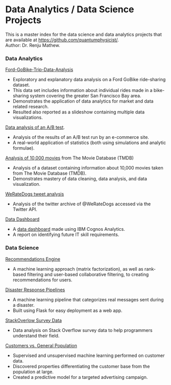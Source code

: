 # Data Analytics / Data Science Projects
This is a master index for the data science and data analytics projects that are available at https://github.com/quantumphysicist/.  
Author: Dr. Renju Mathew.  

### Data Analytics
[Ford-GoBike-Trip-Data-Analysis](https://github.com/quantumphysicist/Ford-GoBike-Trip-Data-Analysis)      
- Exploratory and explanatory data analysis on a Ford GoBike ride-sharing dataset.   
- This data set includes information about individual rides made in a bike-sharing system covering the greater San Francisco Bay area.  
- Demonstrates the application of data analytics for market and data related research.  
- Resulted also reported as a slideshow containing multiple data visualizations.  

[Data analysis of an A/B test](https://github.com/quantumphysicist/Analysis_of_AB_Test_Results).      
- Analysis of the results of an A/B test run by an e-commerce site.    
- A real-world application of statistics (both using simulations and analytic formulae).    

[Analysis of 10,000 movies](https://github.com/quantumphysicist/The-Movie-Database-Data-Analysis) from The Movie Database (TMDB)     
- Analysis of a dataset containing information about 10,000 movies taken from The Movie Database (TMDB).    
- Demonstrates mastery of data cleaning, data analysis, and data visualization.    

[WeRateDogs tweet analysis](https://github.com/quantumphysicist/WeRateDogs-Twitter-Archive-Data-Analysis)       
- Analysis of the twitter archive of @WeRateDogs accessed via the Twitter API.    

[Data Dashboard](https://github.com/quantumphysicist/Data-Dashboard-IBM-Data-Analyst)      
- A [data dashboard](https://www.tinyurl.com/4c9szz63) made using IBM Cognos Analytics.  
- A report on identifying future IT skill requirements.    

### Data Science

[Recommendations Engine](https://github.com/quantumphysicist/Recommendations-with-IBM)    
- A machine learning approach (matrix factorization), as well as rank-based filtering and user-based collaborative filtering, to creating recommendations for users.   

[Disaster Response Pipelines](https://github.com/quantumphysicist/Disaster-Response-Pipelines)  
- A machine learning pipeline that categorizes real messages sent during a disaster. 
- Built using Flask for easy deployment as a web app.   

[StackOverlow Survey Data](https://github.com/quantumphysicist/StackOverFlow-SurveyData-Analysis)  
- Data analysis on Stack Overflow survey data to help programmers understand their field.  

[Customers vs. General Population](https://github.com/quantumphysicist/Arvato)  
- Supervised and unsupervised machine learning performed on customer data.  
- Discovered properties differentiating the customer base from the population at large.  
- Created a predictive model for a targeted advertising campaign.  
